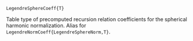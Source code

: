 ```
LegendreSphereCoeff{T}
```

Table type of precomputed recursion relation coefficients for the spherical harmonic normalization. Alias for `LegendreNormCoeff{LegendreSphereNorm,T}`.
